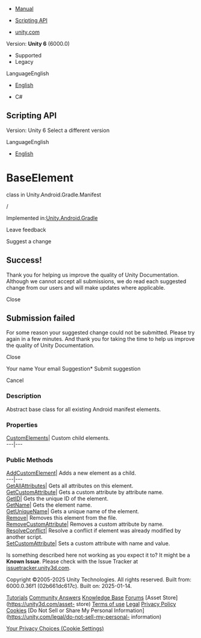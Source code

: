 [ ]()

  * [Manual](../Manual/index.html)
  * [Scripting API](../ScriptReference/index.html)

  * [unity.com](https://unity.com/)

Version: **Unity 6** (6000.0)

  * Supported
  * Legacy

LanguageEnglish

  * [English]()

  * C#

[ ](https://docs.unity3d.com)

## Scripting API

Version: Unity 6 Select a different version

LanguageEnglish

  * [English]()

# BaseElement

class in Unity.Android.Gradle.Manifest

/

Implemented in:[Unity.Android.Gradle](Unity.Android.Gradle.html)

Leave feedback

Suggest a change

## Success!

Thank you for helping us improve the quality of Unity Documentation. Although
we cannot accept all submissions, we do read each suggested change from our
users and will make updates where applicable.

Close

## Submission failed

For some reason your suggested change could not be submitted. Please <a>try
again</a> in a few minutes. And thank you for taking the time to help us
improve the quality of Unity Documentation.

Close

Your name Your email Suggestion* Submit suggestion

Cancel

[ ]()

### Description

Abstract base class for all existing Android manifest elements.

### Properties

[CustomElements](Unity.Android.Gradle.Manifest.BaseElement.CustomElements.html)|
Custom child elements.  
---|---  
  
### Public Methods

[AddCustomElement](Unity.Android.Gradle.Manifest.BaseElement.AddCustomElement.html)|
Adds a new element as a child.  
---|---  
[GetAllAttributes](Unity.Android.Gradle.Manifest.BaseElement.GetAllAttributes.html)|
Gets all attributes on this element.  
[GetCustomAttribute](Unity.Android.Gradle.Manifest.BaseElement.GetCustomAttribute.html)|
Gets a custom attribute by attribute name.  
[GetID](Unity.Android.Gradle.Manifest.BaseElement.GetID.html)| Gets the unique
ID of the element.  
[GetName](Unity.Android.Gradle.Manifest.BaseElement.GetName.html)| Gets the
element name.  
[GetUniqueName](Unity.Android.Gradle.Manifest.BaseElement.GetUniqueName.html)|
Gets a unique name of the element.  
[Remove](Unity.Android.Gradle.Manifest.BaseElement.Remove.html)| Removes this
element from the file.  
[RemoveCustomAttribute](Unity.Android.Gradle.Manifest.BaseElement.RemoveCustomAttribute.html)|
Removes a custom attribute by name.  
[ResolveConflict](Unity.Android.Gradle.Manifest.BaseElement.ResolveConflict.html)|
Resolve a conflict if element was already modified by another script.  
[SetCustomAttribute](Unity.Android.Gradle.Manifest.BaseElement.SetCustomAttribute.html)|
Sets a custom attribute with name and value.  
  
Is something described here not working as you expect it to? It might be a
**Known Issue**. Please check with the Issue Tracker at
[issuetracker.unity3d.com](https://issuetracker.unity3d.com).

Copyright ©2005-2025 Unity Technologies. All rights reserved. Built from:
6000.0.36f1 (02b661dc617c). Built on: 2025-01-14.

[Tutorials](https://unity3d.com/learn) [Community
Answers](https://answers.unity3d.com) [Knowledge
Base](https://support.unity3d.com/hc/en-us)
[Forums](https://forum.unity3d.com) [Asset Store](https://unity3d.com/asset-
store) [Terms of use](https://docs.unity3d.com/Manual/TermsOfUse.html)
[Legal](https://unity.com/legal) [Privacy
Policy](https://unity.com/legal/privacy-policy)
[Cookies](https://unity.com/legal/cookie-policy) [Do Not Sell or Share My
Personal Information](https://unity.com/legal/do-not-sell-my-personal-
information)

[Your Privacy Choices (Cookie Settings)](javascript:void\(0\);)

